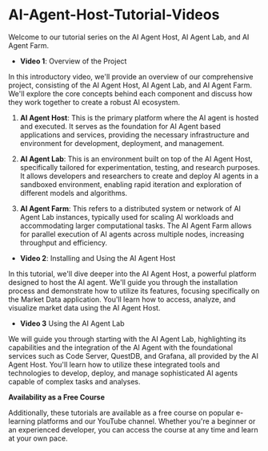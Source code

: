 # AI-Agent-Host-Tutorial-Videos

 Welcome to our tutorial series on the AI Agent Host, AI Agent Lab, and AI Agent Farm.

- **Video 1**: Overview of the Project

In this introductory video, we'll provide an overview of our comprehensive project, consisting of the AI Agent Host, AI Agent Lab, and AI Agent Farm. We'll explore the core concepts behind each component and discuss how they work together to create a robust AI ecosystem.


  1. **AI Agent Host**: This is the primary platform where the AI agent is hosted and executed. It serves as the foundation for AI Agent based applications and services, providing the necessary infrastructure and environment for development, deployment, and management.




  1. **AI Agent Lab**: This is an environment built on top of the AI Agent Host, specifically tailored for experimentation, testing, and research purposes. It allows developers and researchers to create and deploy AI agents in a sandboxed environment, enabling rapid iteration and exploration of different models and algorithms.
   

  5. **AI Agent Farm**: This refers to a distributed system or network of AI Agent Lab instances, typically used for scaling AI workloads and accommodating larger computational tasks. The AI Agent Farm allows for parallel execution of AI agents across multiple nodes, increasing throughput and efficiency.
   

- **Video 2**: Installing and Using the AI Agent Host

In this tutorial, we'll dive deeper into the AI Agent Host, a powerful platform designed to host the AI agent. We'll guide you through the installation process and demonstrate how to utilize its features, focusing specifically on the Market Data application. You'll learn how to access, analyze, and visualize market data using the AI Agent Host.


- **Video 3**  Using the AI Agent Lab

We will guide you through starting with the AI Agent Lab, highlighting its capabilities and the integration of the AI Agent with the foundational services such as Code Server, QuestDB, and Grafana, all provided by the AI Agent Host. You'll learn how to utilize these integrated tools and technologies to develop, deploy, and manage sophisticated AI agents capable of complex tasks and analyses.



**Availability as a Free Course**

Additionally, these tutorials are available as a free course on popular e-learning platforms and our YouTube channel. Whether you're a beginner or an experienced developer, you can access the course at any time and learn at your own pace. 